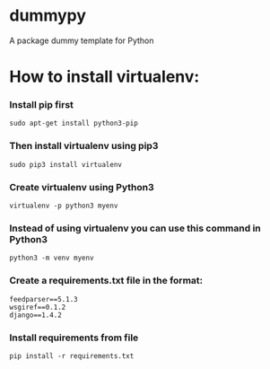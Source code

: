# dummypy
A package dummy template for Python 


# How to install virtualenv:

### Install **pip** first

    sudo apt-get install python3-pip

### Then install **virtualenv** using pip3

    sudo pip3 install virtualenv 


### Create virtualenv using Python3
    virtualenv -p python3 myenv

### Instead of using virtualenv you can use this command in Python3
    python3 -m venv myenv


### Create a requirements.txt file in the format:
    feedparser==5.1.3
    wsgiref==0.1.2
    django==1.4.2

### Install requirements from file 
    pip install -r requirements.txt